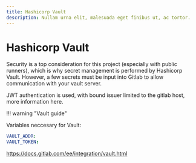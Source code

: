 ```yaml
---
title: Hashicorp Vault
description: Nullam urna elit, malesuada eget finibus ut, ac tortor.
---
```


# Hashicorp Vault

Security is a top consideration for this project (especially with public runners), which is why secret management is performed by Hashicorp Vault. However, a few secrets must be input into Gitlab to allow communication with your vault server.

JWT authentication is used, with bound issuer limited to the gitlab host, more information here.

!!! warning "Vault guide"

Variables neccesary for Vault:

```yaml
VAULT_ADDR:
VAULT_TOKEN:
```

https://docs.gitlab.com/ee/integration/vault.html
